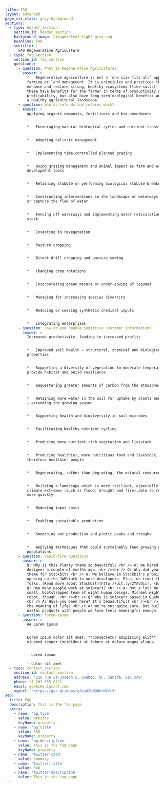 ```yaml
---
title: FAQ
layout: advanced
page_css_class: gray-background
sections:
  - type: header_section
    section_id: header_section
    background_image: /images/leaf-light-grey.svg
    headline: FAQ
    subtitle: |
      FAQ Regenerative Agriculture
  - type: faq_section
    section_id: faq_section
    questions:
      - question: What is Regenerative Agriculture?
        answer: >
          *   Regenerative agriculture is not a ‘one size fits all’ approach to
          farming or land management. It is principles and practices that
          enhance and restore strong, healthy ecosystems (like soils). Together,
          these have benefits for the farmer in terms of productivity and
          profitability, but also have long-term ecological benefits and support
          a healthy agricultural landscape.
      - question: How do refunds and returns work?
        answer: >
          Applying organic composts, fertilisers and bio-amendments


          *   Encouraging natural biological cycles and nutrient transfer


          *   Adopting holistic management


          *   Implementing time-controlled planned grazing


          *   Using grazing management and animal impact as farm and ecosystem
          development tools


          *   Retaining stubble or performing biological stubble breakdown


          *   Constructing interventions in the landscape or waterways to slow
          or capture the flow of water


          *   Fencing off waterways and implementing water reticulation for
          stock


          *   Investing in revegetation


          *   Pasture cropping


          *   Direct-drill cropping and pasture sowing


          *   Changing crop rotations


          *   Incorporating green manure or under-sowing of legumes


          *   Managing for increasing species diversity


          *   Reducing or ceasing synthetic chemical inputs


          *   Integrating enterprises
      - question: How do you handle sensitive customer information?
        answer: >
          Increased productivity, leading to increased profits


          *   Improved soil health – structural, chemical and biological
          properties


          *   Supporting a diversity of vegetation to moderate temperatures,
          provide habitat and build resilience


          *   Sequestering greater amounts of carbon from the atmosphere


          *   Retaining more water in the soil for uptake by plants and animals
          – extending the growing season


          *   Supporting health and biodiversity in soil microbes


          *   Facilitating healthy nutrient cycling


          *   Producing more nutrient-rich vegetation and livestock


          *   Producing healthier, more nutritious food and livestock, and
          therefore healthier people


          *   Regenerating, rather than degrading, the natural resource base


          *   Building a landscape which is more resilient, especially to
          climate extremes (such as flood, drought and fire),able to recover
          more quickly


          *   Reducing input costs


          *   Enabling sustainable production


          *   Smoothing out production and profit peaks and troughs


          *   Applying techniques that could sustainably feed growing global
          populations
      - question: Rapid-fire questions
        answer: >-
          Q: Why is this Planty theme so beautiful? <br /> A: We hired our first
          designer a couple of months ago. <br /><br /> Q: Why did you build a
          theme for Stackbit? <br /> A: We believe in Stackbit’s promise of
          opening up the JAMstack to more developers. Plus, we trust these
          folks. [Read more about Stackbit](http://bit.ly/2YAvGix). <br /><br />
          Q: How many people work at Snipcart? <br /> A: Not a lot! We’re a
          small, bootstrapped team of eight human beings. Michael might be a
          robot, though. <br /><br /> Q: Why is Snipcart based in Québec City?
          <br /> A: Have you been here? It’s beaaautiful! <br /><br /> Q: What’s
          the meaning of life? <br /> A: We’re not quite sure. But building
          useful products with people we love feels meaningful enough.
      - question: lorem-ipsum
        answer: >-
          ## Lorem ipsum


          Lorem ipsum dolor sit amet, **consectetur adipiscing elit**, sed do
          eiusmod tempor incididunt ut labore et dolore magna aliqua.


          - Lorem ipsum

          - dolor sit amet
  - type: contact_section
    section_id: contact_section
    address: '226 rue St-Joseph E, Québec, QC, Canada, G1K 3A9'
    phone: +1-202-555-0112
    email: geeks@snipcart.com
    mapUrl: 'https://goo.gl/maps/g6za62bN9BHrNTVt5'
seo:
  title: FAQ
  description: This is the faq page
  extra:
    - name: 'og:type'
      value: website
      keyName: property
    - name: 'og:title'
      value: FAQ
      keyName: property
    - name: 'og:description'
      value: This is the faq page
      keyName: property
    - name: 'twitter:card'
      value: summary
    - name: 'twitter:title'
      value: FAQ
    - name: 'twitter:description'
      value: This is the faq page
---
```

